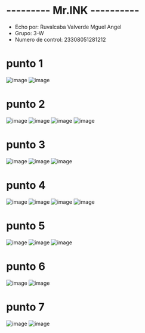 # --------- Mr.INK ----------
- Echo por: Ruvalcaba Valverde Mguel Angel
- Grupo: 3-W
- Numero de control: 23308051281212

# punto 1
![image](https://github.com/user-attachments/assets/e494b281-e5e0-48ac-9ba3-bf9ebf37cef0)
![image](https://github.com/user-attachments/assets/1c5ae63a-1bb8-4a27-ab2c-dbb2e7a90bfe)

# punto 2
![image](https://github.com/user-attachments/assets/ec58f068-ff91-445b-b5c6-583df63e7fbf)
![image](https://github.com/user-attachments/assets/9cb8fd55-001e-40e1-84bf-523b18d28d07)
![image](https://github.com/user-attachments/assets/b2e09b50-546b-42d4-9c14-a20ce4eb857a)
![image](https://github.com/user-attachments/assets/f51422af-fc29-4963-8564-9bc2274c54c9)

# punto 3
![image](https://github.com/user-attachments/assets/da7cc7dc-55f4-4573-8764-1f62b5c5d2cb)
![image](https://github.com/user-attachments/assets/ea8ab179-e96c-411c-abb9-d02b415b26a3)
![image](https://github.com/user-attachments/assets/56c55e54-2d53-4471-a494-516cf73178eb)

# punto 4
![image](https://github.com/user-attachments/assets/5b8ac096-a999-4340-ace8-604f6028021f)
![image](https://github.com/user-attachments/assets/3026e144-b5f7-4055-bb37-79853f23f9fc)
![image](https://github.com/user-attachments/assets/b419942a-b45e-40f6-ac51-be05a500b1a6)
![image](https://github.com/user-attachments/assets/668168b6-3a2c-47b2-95ea-ed51ade430bf)

# punto 5
![image](https://github.com/user-attachments/assets/d02e7aef-7b11-4343-8fa3-696f9111a108)
![image](https://github.com/user-attachments/assets/636b890d-9827-42ff-b4fb-45dc389b45f2)
![image](https://github.com/user-attachments/assets/4386fdcf-809f-48ac-ae63-ddae87288d3f)

# punto 6
![image](https://github.com/user-attachments/assets/e5641e29-c8a6-4fde-910e-f1bc38b4aaf7)
![image](https://github.com/user-attachments/assets/e87ba57c-70c2-40ce-8d23-4bb0f6b42255)

# punto 7
![image](https://github.com/user-attachments/assets/c0cc5336-caf6-4d58-ad81-c0559c745a65)
![image](https://github.com/user-attachments/assets/f5490d2e-32fb-4233-ad4d-cf2a925c1a97)
